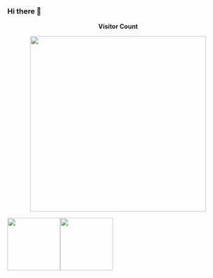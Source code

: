 ### Hi there 👋

<!--
**awsl1784597340/shadowstar** is a ✨ _special_ ✨ repository because its `README.md` (this file) appears on your GitHub profile.

Here are some ideas to get you started:

- 🔭 I’m currently working on ...
- 🌱 I’m currently learning ...
- 👯 I’m looking to collaborate on ...
- 🤔 I’m looking for help with ...
- 💬 Ask me about ...
- 📫 How to reach me: ...
- 😄 Pronouns: ...
- ⚡ Fun fact: ...
-->
<p align="center"><b>Visitor Count</b></p>
<p align="center">
  <a href="https://github.com/greenhandatsjtu/steins-gate-visitor-count"> <img width="400" src="https://steins-gate-visitor-count.greenhandatsjtu.repl.co/awsl1784597340?ratio=0.6"> </a>
</p>


<img align="" height="120px" src="https://github-readme-stats.vercel.app/api?username=awsl1784597340&hide_title=true&hide_border=true&show_icons=true&include_all_commits=true&line_height=21&bg_color=0,EC6C6C,FFD479,FFFC79,73FA79&theme=graywhite&locale=en" /><img align="" height="120px" src="https://github-readme-stats.vercel.app/api/top-langs/?username=awsl1784597340&hide=Tcl,Perl,Makefile,CSS,Yacc&langs_count=7&hide_title=true&hide_border=true&layout=compact&bg_color=0,73FA79,73FDFF,D783FF&theme=graywhite&locale=en" />